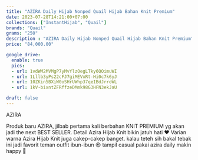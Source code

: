 ```yaml
---
title: "AZIRA Daily Hijab Nonped Quail Hijab Bahan Knit Premium"
date: 2023-07-28T14:21:00+07:00
collections: ["InstantHijab", "Quail"]
brands: "Quail"
grams: "250"
description : "AZIRA Daily Hijab Nonped Quail Hijab Bahan Knit Premium"
price: "84,000.00"

google_drive:
  enable: true
  pics:
  - url: 1vdWM2MVMgP7yMvYlzOegLTky6QOimuWI
  - url: 1Lllb3yPs22cFJ7giMEVxRt-Hi0c7k6yJ
  - url: 10ZKin5BXiW0oSHrUWhp37qeIBdJrroWL
  - url: 1kV-bixntZFRffzeDMmk98G3HFN3ekJaU

draft: false
---
```


AZIRA 

Produk baru AZIRA, jilbab pertama kali berbahan KNIT PREMIUM yg akan jadi the next BEST SELLER. Detail Azira Hijab Knit bikin jatuh hati ❤️ Varian warna Azira Hijab Knit juga cakep-cakep banget. kalau teteh sih bakal tebak ini jadi favorit teman outfit ibun-ibun 😍 tampil casual pakai azira daily makin happy 🥰

